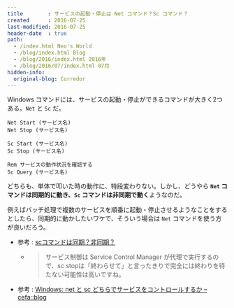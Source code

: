 ```yaml
---
title        : サービスの起動・停止は Net コマンド？Sc コマンド？
created      : 2016-07-25
last-modified: 2016-07-25
header-date  : true
path:
  - /index.html Neo's World
  - /blog/index.html Blog
  - /blog/2016/index.html 2016年
  - /blog/2016/07/index.html 07月
hidden-info:
  original-blog: Corredor
---
```


Windows コマンドには、サービスの起動・停止ができるコマンドが大きく2つある。`Net` と `Sc` だ。

```batch
Net Start (サービス名)
Net Stop (サービス名)

Sc Start (サービス名)
Sc Stop (サービス名)

Rem サービスの動作状況を確認する
Sc Query (サービス名)
```

どちらも、単体で叩いた時の動作に、特段変わりない。しかし、どうやら **`Net` コマンドは同期的に動き、`Sc` コマンドは非同期で動く**ようなのだ。

例えばバッチ処理で複数のサービスを順番に起動・停止させるようなことをするとしたら、同期的に動かしたいワケで、そういう場合は `Net` コマンドを使う方が良いだろう。

- 参考 : [scコマンドは同期？非同期？](https://social.msdn.microsoft.com/Forums/ja-JP/1a46ed75-13f3-495f-8497-764d234e8b7d/sc?forum=windowsgeneraldevelopmentissuesja)
  - > サービス制御は Service Control Manager が代理で実行するので、sc stopは「終わらせて」と言ったきりで完全には終わりを待たない可能性は高いですね。
- 参考 : [Windows: net と sc どちらでサービスをコントロールするか – cefa::blog](http://cefa.sakura.ne.jp/cefablog/2012/01/22/windows-net%E3%81%A8sc%E3%81%A9%E3%81%A1%E3%82%89%E3%81%A7%E3%82%B5%E3%83%BC%E3%83%93%E3%82%B9%E3%82%92%E3%82%B3%E3%83%B3%E3%83%88%E3%83%AD%E3%83%BC%E3%83%AB%E3%81%99%E3%82%8B%E3%81%8B/)
